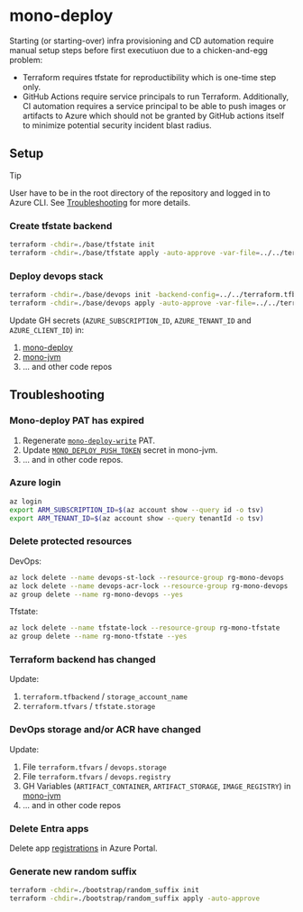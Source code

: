 # mono-deploy

Starting (or starting-over) infra provisioning and CD automation require manual setup steps before first executiuon due 
to a chicken-and-egg problem: 
- Terraform requires tfstate for reproductibility which is one-time step only.
- GitHub Actions require service principals to run Terraform.
Additionally, CI automation requires a service principal to be able to push images or artifacts to Azure which 
should not be granted by GitHub actions itself to minimize potential security incident blast radius.   

## Setup

> [!TIP]
> User have to be in the root directory of the repository and logged in to Azure CLI. See
> [Troubleshooting](#troubleshooting) for more details.

### Create tfstate backend
```bash
terraform -chdir=./base/tfstate init
terraform -chdir=./base/tfstate apply -auto-approve -var-file=../../terraform.tfvars
```

### Deploy devops stack

```bash
terraform -chdir=./base/devops init -backend-config=../../terraform.tfbackend
terraform -chdir=./base/devops apply -auto-approve -var-file=../../terraform.tfvars
```
Update GH secrets (`AZURE_SUBSCRIPTION_ID`, `AZURE_TENANT_ID` and `AZURE_CLIENT_ID`) in:
1. [mono-deploy](https://github.com/mwierzchowski/mono-deploy/settings/secrets/actions)
2. [mono-jvm](https://github.com/mwierzchowski/mono-jvm/settings/secrets/actions)
3. ... and other code repos

## Troubleshooting

### Mono-deploy PAT has expired
1. Regenerate [`mono-deploy-write`](https://github.com/settings/personal-access-tokens/9082055) PAT.
2. Update [`MONO_DEPLOY_PUSH_TOKEN`](https://github.com/mwierzchowski/mono-jvm/settings/secrets/actions/MONO_DEPLOY_PUSH_TOKEN)
   secret in mono-jvm.
3. ... and in other code repos.

### Azure login
```bash
az login
export ARM_SUBSCRIPTION_ID=$(az account show --query id -o tsv)
export ARM_TENANT_ID=$(az account show --query tenantId -o tsv)
```

### Delete protected resources
DevOps:
```bash
az lock delete --name devops-st-lock --resource-group rg-mono-devops
az lock delete --name devops-acr-lock --resource-group rg-mono-devops
az group delete --name rg-mono-devops --yes
```
Tfstate:
```bash
az lock delete --name tfstate-lock --resource-group rg-mono-tfstate
az group delete --name rg-mono-tfstate --yes
```

### Terraform backend has changed
Update:
1. `terraform.tfbackend` / `storage_account_name`
2. `terraform.tfvars` / `tfstate.storage`

### DevOps storage and/or ACR have changed
Update:
1. File `terraform.tfvars` / `devops.storage`
2. File `terraform.tfvars` / `devops.registry`
3. GH Variables (`ARTIFACT_CONTAINER`, `ARTIFACT_STORAGE`, `IMAGE_REGISTRY`) in
   [mono-jvm](https://github.com/mwierzchowski/mono-jvm/settings/variables/actions)
4. ... and in other code repos

### Delete Entra apps
Delete app [registrations](https://portal.azure.com/#view/Microsoft_AAD_IAM/ActiveDirectoryMenuBlade/~/RegisteredApps)
in  Azure Portal.

### Generate new random suffix
```bash
terraform -chdir=./bootstrap/random_suffix init
terraform -chdir=./bootstrap/random_suffix apply -auto-approve
```
